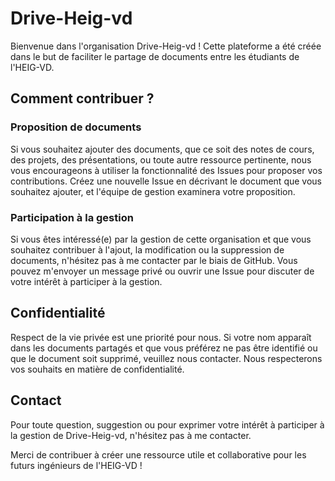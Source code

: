 # Drive-Heig-vd

Bienvenue dans l'organisation Drive-Heig-vd ! Cette plateforme a été créée dans le but de faciliter le partage de documents entre les étudiants de l'HEIG-VD.

## Comment contribuer ?

### Proposition de documents

Si vous souhaitez ajouter des documents, que ce soit des notes de cours, des projets, des présentations, ou toute autre ressource pertinente, nous vous encourageons à utiliser la fonctionnalité des Issues pour proposer vos contributions. Créez une nouvelle Issue en décrivant le document que vous souhaitez ajouter, et l'équipe de gestion examinera votre proposition.

### Participation à la gestion

Si vous êtes intéressé(e) par la gestion de cette organisation et que vous souhaitez contribuer à l'ajout, la modification ou la suppression de documents, n'hésitez pas à me contacter par le biais de GitHub. Vous pouvez m'envoyer un message privé ou ouvrir une Issue pour discuter de votre intérêt à participer à la gestion.

## Confidentialité

Respect de la vie privée est une priorité pour nous. 
Si votre nom apparaît dans les documents partagés et que vous préférez ne pas être identifié ou que le document soit supprimé, veuillez nous contacter. Nous respecterons vos souhaits en matière de confidentialité.

## Contact

Pour toute question, suggestion ou pour exprimer votre intérêt à participer à la gestion de Drive-Heig-vd, n'hésitez pas à me contacter.  

Merci de contribuer à créer une ressource utile et collaborative pour les futurs ingénieurs de l'HEIG-VD !
